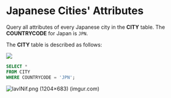 ﻿# Japanese Cities' Attributes

Query all attributes of every Japanese city in the  **CITY**  table. The  **COUNTRYCODE**  for Japan is  `JPN`.

The  **CITY**  table is described as follows:

![](https://s3.amazonaws.com/hr-challenge-images/8137/1449729804-f21d187d0f-CITY.jpg)

```sql
SELECT *
FROM CITY
WHERE COUNTRYCODE = 'JPN';
```

![lavINif.png (1204×683) (imgur.com)](https://i.imgur.com/lavINif.png)

